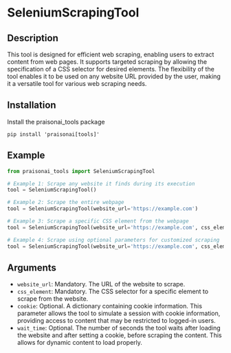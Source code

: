 # SeleniumScrapingTool

## Description
This tool is designed for efficient web scraping, enabling users to extract content from web pages. It supports targeted scraping by allowing the specification of a CSS selector for desired elements. The flexibility of the tool enables it to be used on any website URL provided by the user, making it a versatile tool for various web scraping needs.

## Installation
Install the praisonai_tools package
```
pip install 'praisonai[tools]'
```

## Example
```python
from praisonai_tools import SeleniumScrapingTool

# Example 1: Scrape any website it finds during its execution
tool = SeleniumScrapingTool()

# Example 2: Scrape the entire webpage
tool = SeleniumScrapingTool(website_url='https://example.com')

# Example 3: Scrape a specific CSS element from the webpage
tool = SeleniumScrapingTool(website_url='https://example.com', css_element='.main-content')

# Example 4: Scrape using optional parameters for customized scraping
tool = SeleniumScrapingTool(website_url='https://example.com', css_element='.main-content', cookie={'name': 'user', 'value': 'John Doe'})
```

## Arguments
- `website_url`: Mandatory. The URL of the website to scrape.
- `css_element`: Mandatory. The CSS selector for a specific element to scrape from the website.
- `cookie`: Optional. A dictionary containing cookie information. This parameter allows the tool to simulate a session with cookie information, providing access to content that may be restricted to logged-in users.
- `wait_time`: Optional. The number of seconds the tool waits after loading the website and after setting a cookie, before scraping the content. This allows for dynamic content to load properly.
